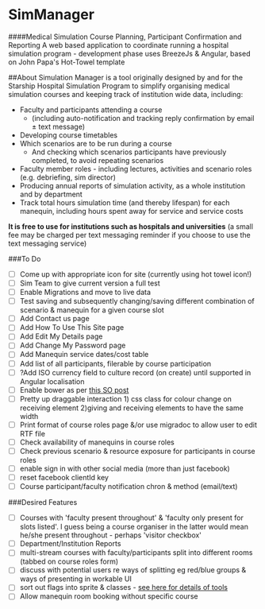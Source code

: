 # SimManager 
####Medical Simulation Course Planning, Participant Confirmation and Reporting
A web based application to coordinate running a hospital simulation program - development phase
uses BreezeJs & Angular, based on John Papa's Hot-Towel template

##About
Simulation Manager is a tool originally designed by and for the Starship Hospital Simulation Program to simplify
organising medical simulation courses and keeping track of institution wide data, including:
* Faculty and participants attending a course
  * (including auto-notification and tracking reply confirmation by email ± text message)
* Developing course timetables
* Which scenarios are to be run during a course 
  * And checking which scenarios participants have previously completed, to avoid repeating scenarios
* Faculty member roles - including lectures, activities and scenario roles (e.g. debriefing, sim director)
* Producing annual reports of simulation activity, as a whole institution and by department
* Track total hours simulation time (and thereby lifespan) for each manequin, including hours spent away for service and service costs

**It is free to use for institutions such as hospitals and universities** (a small fee may be charged per text messaging reminder if you choose to use the text messaging service)

###To Do
- [ ] Come up with appropriate icon for site (currently using hot towel icon!)
- [ ] Sim Team to give current version a full test
- [ ] Enable Migrations and move to live data
- [ ] Test saving and subsequently changing/saving different combination of scenario & manequin for a given course slot
- [ ] Add Contact us page
- [ ] Add How To Use This Site page
- [ ] Add Edit My Details page
- [ ] Add Change My Password page
- [ ] Add Manequin service dates/cost table
- [ ] Add list of all participants, filerable by course participation
- [ ] ?Add ISO currency field to culture record (on create) until supported in Angular localisation
- [ ] Enable bower as per [this SO post](http://stackoverflow.com/questions/31872622/using-grunt-bower-gulp-npm-with-visual-studio-2015-for-a-asp-net-4-5-project)
- [ ] Pretty up draggable interaction 1) css class for colour change on receiving element 2)giving and receiving elements to have the same width
- [ ] Print format of course roles page &/or use migradoc to allow user to edit RTF file
- [ ] Check availability of manequins in course roles
- [ ] Check previous scenario & resource exposure for participants in course roles
- [ ] enable sign in with other social media (more than just facebook)
- [ ] reset facebook clientId key
- [ ] Course participant/faculty notification chron & method (email/text)

###Desired Features
- [ ] Courses with 'faculty present throughout' & 'faculty only present for slots listed'. I guess being a course organiser in the latter would mean he/she present throughout - perhaps 'visitor checkbox'
- [ ] Department/Institution Reports
- [ ] multi-stream courses with faculty/participants split into different rooms (tabbed on course roles form)
- [ ] discuss with potential users re ways of splitting eg red/blue groups & ways of presenting in workable UI
- [ ] sort out flags into sprite & classes - [see here for details of tools](https://css-tricks.com/css-sprites/)
- [ ] Allow manequin room booking without specific course
